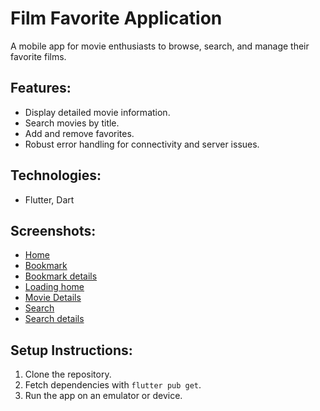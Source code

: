 # Film Favorite Application

A mobile app for movie enthusiasts to browse, search, and manage their favorite films.

## Features:
- Display detailed movie information.
- Search movies by title.
- Add and remove favorites.
- Robust error handling for connectivity and server issues.

## Technologies:
- Flutter, Dart

## Screenshots:
- [Home](FilmFav/f11/screenshot/Home.jpg)        
- [Bookmark](FilmFav/f11/screenshot/bookmark.jpg)
- [Bookmark details](FilmFav/f11/screenshot/bookmarkdetails.jpg)       
- [Loading home](FilmFav/f11/screenshot/loadingHome.jpg)
- [Movie Details](FilmFav/f11/screenshot/movieDetails.jpg)       
- [Search](FilmFav/f11/screenshot/search.jpg)
- [Search details](FilmFav/f11/screenshot/searchDetails.jpg)

## Setup Instructions:
1. Clone the repository.
2. Fetch dependencies with `flutter pub get`.
3. Run the app on an emulator or device.
